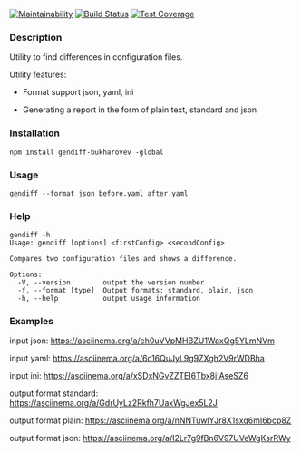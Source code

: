 [![Maintainability](https://api.codeclimate.com/v1/badges/90617fa24b6166d89156/maintainability)](https://codeclimate.com/github/bukharovev/project-lvl2-s455/maintainability)
[![Build Status](https://travis-ci.org/bukharovev/cli-utility-gendiff.svg?branch=master)](https://travis-ci.org/bukharovev/cli-utility-gendiff)
[![Test Coverage](https://api.codeclimate.com/v1/badges/90617fa24b6166d89156/test_coverage)](https://codeclimate.com/github/bukharovev/project-lvl2-s455/test_coverage)

### Description
Utility to find differences in configuration files.

Utility features:

* Format support json, yaml, ini

* Generating a report in the form of plain text, standard and json
 
### Installation

```
npm install gendiff-bukharovev -global
```

### Usage

```
gendiff --format json before.yaml after.yaml
```

### Help

```
gendiff -h
Usage: gendiff [options] <firstConfig> <secondConfig>

Compares two configuration files and shows a difference.

Options:
  -V, --version        output the version number
  -f, --format [type]  Output formats: standard, plain, json
  -h, --help           output usage information
```
### Examples 

input json: https://asciinema.org/a/eh0uVVpMHBZU1WaxQg5YLmNVm

input yaml: https://asciinema.org/a/6c16QuJyL9g9ZXgh2V9rWDBha

input ini: https://asciinema.org/a/xSDxNGvZZTEI6Tbx8jIAseSZ6

output format standard: https://asciinema.org/a/GdrUyLz2Rkfh7UaxWgJex5L2J

output format plain: https://asciinema.org/a/nNNTuwlYJr8X1sxq6mI6bcp8Z

output format json: https://asciinema.org/a/I2Lr7g9fBn6V97UVeWgKsrRWy
